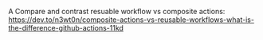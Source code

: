 A Compare and contrast resuable workflow vs composite actions: https://dev.to/n3wt0n/composite-actions-vs-reusable-workflows-what-is-the-difference-github-actions-11kd
